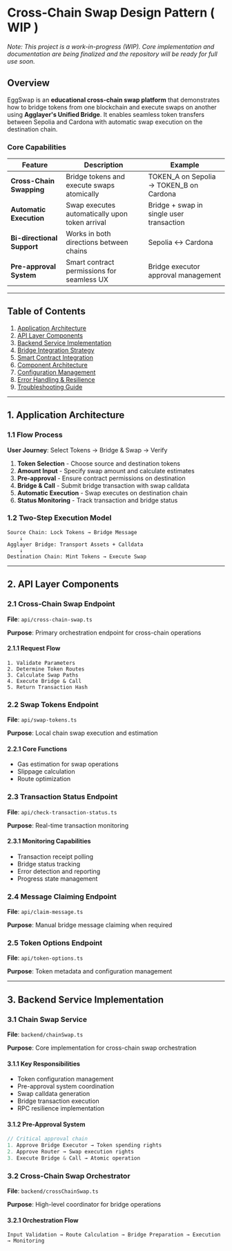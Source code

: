 # Cross-Chain Swap Design Pattern ( WIP )

*Note: This project is a work-in-progress (WIP). Core implementation and documentation are being finalized and the repository will be ready for full use soon.*

## Overview

EggSwap is an **educational cross-chain swap platform** that demonstrates how to bridge tokens from one blockchain and execute swaps on another using **Agglayer's Unified Bridge**. It enables seamless token transfers between Sepolia and Cardona with automatic swap execution on the destination chain.

### Core Capabilities

| Feature | Description | Example |
|---------|-------------|---------|
| **Cross-Chain Swapping** | Bridge tokens and execute swaps atomically | TOKEN_A on Sepolia → TOKEN_B on Cardona |
| **Automatic Execution** | Swap executes automatically upon token arrival | Bridge + swap in single user transaction |
| **Bi-directional Support** | Works in both directions between chains | Sepolia ↔ Cardona |
| **Pre-approval System** | Smart contract permissions for seamless UX | Bridge executor approval management |

***

## Table of Contents

1. [Application Architecture](#1-application-architecture)
2. [API Layer Components](#2-api-layer-components)
3. [Backend Service Implementation](#3-backend-service-implementation)
4. [Bridge Integration Strategy](#4-bridge-integration-strategy)
5. [Smart Contract Integration](#5-smart-contract-integration)
6. [Component Architecture](#6-component-architecture)
7. [Configuration Management](#7-configuration-management)
8. [Error Handling & Resilience](#8-error-handling--resilience)
9. [Troubleshooting Guide](#9-troubleshooting-guide)

***

## 1. Application Architecture

### 1.1 Flow Process

**User Journey**: Select Tokens → Bridge & Swap → Verify

1. **Token Selection** - Choose source and destination tokens
2. **Amount Input** - Specify swap amount and calculate estimates
3. **Pre-approval** - Ensure contract permissions on destination
4. **Bridge & Call** - Submit bridge transaction with swap calldata
5. **Automatic Execution** - Swap executes on destination chain
6. **Status Monitoring** - Track transaction and bridge status

### 1.2 Two-Step Execution Model

```
Source Chain: Lock Tokens → Bridge Message
    ↓
Agglayer Bridge: Transport Assets + Calldata
    ↓
Destination Chain: Mint Tokens → Execute Swap
```

***

## 2. API Layer Components

### 2.1 Cross-Chain Swap Endpoint
**File**: `api/cross-chain-swap.ts`

**Purpose**: Primary orchestration endpoint for cross-chain operations

#### 2.1.1 Request Flow
```
1. Validate Parameters
2. Determine Token Routes
3. Calculate Swap Paths
4. Execute Bridge & Call
5. Return Transaction Hash
```

### 2.2 Swap Tokens Endpoint
**File**: `api/swap-tokens.ts`

**Purpose**: Local chain swap execution and estimation

#### 2.2.1 Core Functions
- Gas estimation for swap operations
- Slippage calculation
- Route optimization

### 2.3 Transaction Status Endpoint
**File**: `api/check-transaction-status.ts`

**Purpose**: Real-time transaction monitoring

#### 2.3.1 Monitoring Capabilities
- Transaction receipt polling
- Bridge status tracking
- Error detection and reporting
- Progress state management

### 2.4 Message Claiming Endpoint
**File**: `api/claim-message.ts`

**Purpose**: Manual bridge message claiming when required

### 2.5 Token Options Endpoint
**File**: `api/token-options.ts`

**Purpose**: Token metadata and configuration management

***

## 3. Backend Service Implementation

### 3.1 Chain Swap Service
**File**: `backend/chainSwap.ts`

**Purpose**: Core implementation for cross-chain swap orchestration

#### 3.1.1 Key Responsibilities
- Token configuration management
- Pre-approval system coordination
- Swap calldata generation
- Bridge transaction execution
- RPC resilience implementation

#### 3.1.2 Pre-Approval System
```typescript
// Critical approval chain
1. Approve Bridge Executor → Token spending rights
2. Approve Router → Swap execution rights
3. Execute Bridge & Call → Atomic operation
```

### 3.2 Cross-Chain Swap Orchestrator
**File**: `backend/crossChainSwap.ts`

**Purpose**: High-level coordinator for bridge operations

#### 3.2.1 Orchestration Flow
```
Input Validation → Route Calculation → Bridge Preparation → Execution → Monitoring
```